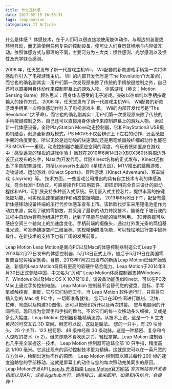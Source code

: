 ```yaml
---
title: 什么是体感
date: 2017-02-15 16:58:31
tags: leap-motion
categories: IT Article
---
```

什么是体感？
体感技术，在于人们可以很直接地使用肢体动作，与周边的装置或环境互动，而无需使用任何复杂的控制设备，便可让人们身历其境地与内容做互动。依照体感方式与原理的不同，主要可分为三大类：惯性感测、光学感测以及惯性及光学联合感测。
<!--more-->
2006 年，任天堂发布了新一代游戏主机Wii， Wii配套的新款游戏手柄第一次将体感动作引入了电视游戏主机。 Wii 的内部开发代号是“The Revolution”(大革命)，而它也的确名副其实：用户们第一次发现原来除了传统的手柄按键控制之外，自己还可以直接用身体动作来控制屏幕上的游戏人物。
体感游戏（英文：Motion Sensing Game）顾名思义：用身体去感受的电子游戏。突破以往单纯以手柄按键输入的操作方式。
2006 年，任天堂发布了新一代游戏主机Wii， Wii配套的新款游戏手柄第一次将体感动作引入了电视游戏主
机。 Wii的内部开发代号是“The Revolution”(大革命)，而它也的确名副其实：用户们第一次发现原来除了传统的手柄按键控制之外，自己还可以直接用身体动作来控制屏幕上的游戏人物。
索尼新一代体感设备，全称PlayStation Move动态控制器，它和PlayStation3 USB摄影机结合，创造全新游戏模式。PS MOVE不仅会辨识上下左右的动作，还会感应手腕的角度变化。所以无论是运动般的快速活动还是用笔绘画般纤细的动作也能在PS MOVE一一重现。动态控制器亦能感应空间的深度，令玩者恍如置身在游戏中！感受逼真的轻松的游戏体验！
微软在2010年6月14日对XBOX360体感周边外设正式发布的名字，Natal为开发代号。伴随Kinect名称的正式发布，Kinect还推出了多款配套游戏，包括Lucasarts出品的《星球大战》、MTV推出的跳舞游戏、宠物游戏、运动游戏《Kinect Sports》、冒险游戏《Kinect Adventure》、赛车游戏《Joyride》等。
技术方面，一些游戏公司推出的具有自主技术专利的体感游戏，符合标准HID协议，可直接操作PC应用软件，即插即用完全自主设计的驱动程序和API，可扩展支持多种嵌入式系统。采用嵌入式主控芯片，提供丰富的按键感应功能，可实现高速按键操作和动态数据响应。
2013年8月8日下午，配备有最新体感移动设备终端的乐行代步体感车宣布上市。该新款代步车采用锂电池组作为动力来源，实现了碳的零排放，并采用了最新的动力转换技术，能够在下坡行驶的过程中自动为锂电池组进行充电，达到了电能与动能的循环利用。
3D传感器可以感应空间三个轴向上的加速度变化。手柄前端的摄像头，通过红外发光条的两组基准光源，可准确捕捉空间二维坐标，实现精确瞄准功能，可以轻松地进行空中鼠标操作。在新技术的支持下也有广阔的发展前景。

Leap Motion
Leap Motion是面向PC以及Mac的体感控制器制造公司Leap于2013年2月27日发布的体感控制器，5月13日正式上市，随后于5月19日在美国零售商百思买独家售卖。目前，2013年7月22日发布的新版Leap Motion已经开始派送，新版的Leap Motion将具有更高的软硬件结合能力。Leap Motion于2014年8月30日正式登陆中国，中文名为“厉动”
Leap Motion体感控制器支持Windows 7、Windows 8以及Mac OS X 10.7及10.8，该设备功能类似Kinect，可以在PC及Mac上通过手势控制电脑。
Leap Motion 控制器不会替代您的键盘、鼠标、手写笔或触控板，相反，它与它们协同工作。当 Leap Motion 软件运行时，只需将它插入您的 Mac 或 PC 中，一切即准备就绪。
您可以在3D空间进行雕刻、浇铸、拉伸、弯曲以及构建3D图像，还可以把他们拆开以及再次拼接。
您与电脑间的开阔空间，现已成为您双手和手指的舞台。不论它们的每一次移动多么细微，又或是多么大幅度，Leap Motion 控制器都能精确追踪。从技术上说，这是一个 8 立方英尺的可交互式 3D 空间。但您可以说，这就是魔法。
您的一只手，有 29 块骨头、29 个关节、123 根韧带、48 条神经和 30 条动脉。这是一种精密、复杂和令人惊叹的技术（x 2）。但您却能不费吹灰之力，轻松掌握。Leap Motion 控制器也几乎完全掌握这一技术。
Leap Motion 控制器可追踪全部 10 只手指，精度高达 1/100 毫米。它远比现有的运动控制技术更为精确。这就是您可以在一英尺宽的立方体中，绘制出迷你杰作的原因。
Leap Motion 控制器以超过每秒 200 帧的速度追踪您的手部移动，这就是屏幕上的动作与您的每次移动完美同步的原因。
Leap Motion开发API
[LeapJs 开发指南](http://my.oschina.net/chumingcheng/blog?catalog=3466477&temp=1467250496319)
[Leap Motion官方网站](https://www.leapmotion.com/?lang=zh)
*官方网站有开发者指南以及API，或者去github也可，调用接口，拿来即用，如果和VR结合，会很棒！*
